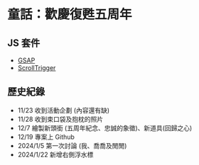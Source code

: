 # 童話：歡慶復甦五周年

## JS 套件

- [GSAP](https://greensock.com/)
- [ScrollTrigger](https://greensock.com/)

## 歷史紀錄

- 11/23 收到活動企劃 (內容還有缺)
- 11/28 收到束口袋及抱枕的照片
- 12/7  繪製新頭銜 (五周年紀念、忠誠的象徵)、新道具(回歸之心)
- 12/19 專案上 Github
- 2024/1/5 第一次討論 (我、喬喬及閒閒)
- 2024/1/22 新增右側浮水標